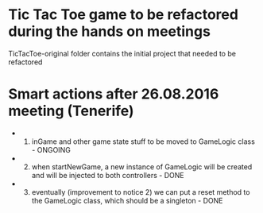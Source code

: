 # Tic Tac Toe game to be refactored during the hands on meetings

TicTacToe-original folder contains the initial project that needed to be refactored

 
 # Smart actions after 26.08.2016 meeting (Tenerife)
 
 * 1) inGame and other game state stuff to be moved to GameLogic class  - ONGOING
 * 2) when startNewGame, a new instance of GameLogic will be created and will be injected to both controllers   - DONE
 * 3) eventually (improvement to notice 2) we can put a reset method to the GameLogic class, which should be a singleton  - DONE
 